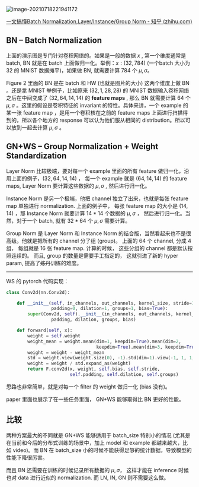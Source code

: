 

![image-20210718221941172](https://i.loli.net/2021/07/18/ZbMa1opifEUDdPC.png)

[一文搞懂Batch Normalization,Layer/Instance/Group Norm - 知乎 (zhihu.com)](https://zhuanlan.zhihu.com/p/152232203)

## BN – Batch Normalization

上面的演示图是专门针对卷积网络的。如果是一般的数据 $x$ , 第一个维度通常是 batch, BN 就是在 batch 上面做归一化。举例：$x : (32, 784)$ (一个batch 大小为 32 的 MNIST 数据摊平)，如果做 BN, 就需要计算 $784$ 个 $\mu, \sigma$。

Figure 2 里面的 BN 是在 batch 和 HW (也就是图片的大小) 这两个维度上做 BN 。还是拿 MNIST 举例子，比如原来 $(32, 1, 28, 28)$ 的 MNIST 数据输入卷积网络之后在中间变成了 $(32, 64, 14, 14)$ 的 **feature maps** , 那么 BN 就需要计算 $64$ 个 $\mu, \sigma$ 。这里的假设是卷积特征的 invariant 的特性。具体来讲，一个 example 的某一张 feature map ，是用一个卷积核在之前的 feature maps 上面进行扫描得到的，所以各个地方的 response 可以认为他们服从相同的 distribution。所以可以放到一起去计算 $\mu, \sigma$ 。

## GN+WS – Group Normalization + Weight Standardization

Layer Norm 比较极端，要对每一个 example 里面的所有 feature 做归一化，沿用上面的例子，$(32, 64, 14, 14)$ ， 每一个 example 就是 $(64, 14, 14)$ 的 feature maps, Layer Norm 要计算这些数据的 $\mu, \sigma$ , 然后进行归一化。

Instance Norm 是另一个极端，他把 channel 独立了出来，也就是每张 feature map 单独进行 normalization. 上面的例子中， 每张 feature map 的大小是 $(14, 14)$ ，那 Instance Norm 就要计算 $14*14$ 个数据的 $\mu, \sigma$ ， 然后进行归一化。当然，对于一个 batch, 就有 $32*64$ 个 $\mu, \sigma$ 需要计算。

Group Norm 是 Layer Norm 和 Instance Norm 的结合版，当然看起来也不是很高级。他就是把所有的 channel 分了组 (group)。 上面的 $64$ 个 channel, 分成 $4$ 组， 每组就是 $16$ 张 feature map. 计算的时候， 这些分组的 channel 都是默认按照连续的。 而且, group 的数量是需要手工指定的， 这就引进了新的 hyper param, 提高了~~炼丹~~训练的难度。

------

WS 的 pytorch 代码实现：

```python
class Conv2d(nn.Conv2d):

    def __init__(self, in_channels, out_channels, kernel_size, stride=1,
                 padding=0, dilation=1, groups=1, bias=True):
        super(Conv2d, self).__init__(in_channels, out_channels, kernel_size, stride,
                 padding, dilation, groups, bias)

    def forward(self, x):
        weight = self.weight
        weight_mean = weight.mean(dim=1, keepdim=True).mean(dim=2,
                                  keepdim=True).mean(dim=3, keepdim=True)
        weight = weight - weight_mean
        std = weight.view(weight.size(0), -1).std(dim=1).view(-1, 1, 1, 1) + 1e-5
        weight = weight / std.expand_as(weight)
        return F.conv2d(x, weight, self.bias, self.stride,
                        self.padding, self.dilation, self.groups)
```

思路也非常简单，就是对每一个 filter 的 weight 做归一化 (bias 没有)。

paper 里面也展示了在一些任务里面， GN+WS 能够取得比 BN 更好的性能。

## 比较

两种方案最大的不同就是 GN+WS 能够适用于 batch_size 特别小的情况 (尤其是在当前和今后的分布式训练的场景中，加上 model 和 example 都越来越大，比如 video)。而 BN 在 batch_size 小的时候不能获得足够的统计数据，导致模型的性能下降很厉害。

而且 BN 还需要在训练的时候记录所有数据的 $\mu, \sigma$， 这样才能在 inference 时候也对 data 进行近似的 normalization. 而 LN, IN, GN 则不需要这么做。
